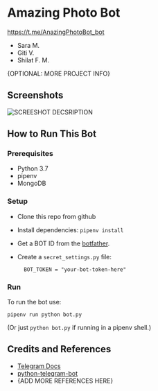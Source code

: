 # Amazing Photo Bot
https://t.me/AnazingPhotoBot_bot

* Sara M.
* Giti V.
* Shilat F. M.

{OPTIONAL: MORE PROJECT INFO}

## Screenshots

![SCREESHOT DECSRIPTION](https://github.com/Elevationacademy/xt-bot-hackathon-ella-team-1/blob/master/hh.png)

## How to Run This Bot

### Prerequisites
* Python 3.7
* pipenv
* MongoDB

### Setup
* Clone this repo from github
* Install dependencies: `pipenv install`
* Get a BOT ID from the [botfather](https://telegram.me/BotFather).
* Create a `secret_settings.py` file:

        BOT_TOKEN = "your-bot-token-here"

### Run
To run the bot use:

    pipenv run python bot.py

(Or just `python bot.py` if running in a pipenv shell.)

## Credits and References
* [Telegram Docs](https://core.telegram.org/bots)
* [python-telegram-bot](https://github.com/python-telegram-bot/python-telegram-bot)
* {ADD MORE REFERENCES HERE}

